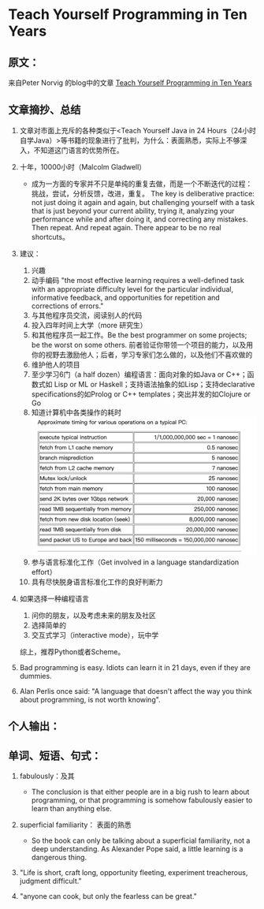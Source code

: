 
# Teach Yourself Programming in Ten Years

## 原文：
来自Peter Norvig 的blog中的文章 [Teach Yourself Programming in Ten Years](http://norvig.com/21-days.html)

## 文章摘抄、总结

1. 文章对市面上充斥的各种类似于<Teach Yourself Java in 24 Hours（24小时自学Java）>等书籍的现象进行了批判，为什么：表面熟悉，实际上不够深入，不知道这门语言的优势所在。

2. 十年，10000小时（Malcolm Gladwell）
    - 成为一方面的专家并不只是单纯的重复去做，而是一个不断迭代的过程：挑战，尝试，分析反馈，改进，重复。
    The key is deliberative practice: not just doing it again and again, but challenging yourself with a task that is just beyond your current ability, trying it, analyzing your performance while and after doing it, and correcting any mistakes. Then repeat. And repeat again. There appear to be no real shortcuts。

3. 建议：
    1. 兴趣
    2. 动手编码 "the most effective learning requires a well-defined task with an appropriate difficulty level for the particular individual, informative feedback, and opportunities for repetition and corrections of errors."
    3. 与其他程序员交流，阅读别人的代码
    4. 投入四年时间上大学（more 研究生）
    5. 和其他程序员一起工作。Be the best programmer on some projects; be the worst on some others. 前者验证你带领一个项目的能力，以及用你的视野去激励他人；后者，学习专家们怎么做的，以及他们不喜欢做的
    6. 维护他人的项目
    7. 至少学习6门（a half dozen）编程语言：面向对象的如Java or C++；函数式如 Lisp or ML or Haskell；支持语法抽象的如Lisp；支持declarative specifications的如Prolog or C++ templates；突出并发的如Clojure or Go
    8. 知道计算机中各类操作的耗时
    ![Approximate timing for various operations on a typical PC](./Approximate-timing-for-various-operations-on-a-typical-PC.png)
    9. 参与语言标准化工作（Get involved in a language standardization effort）
    10. 具有尽快脱身语言标准化工作的良好判断力

4. 如果选择一种编程语言
    1. 问你的朋友，以及考虑未来的朋友及社区
    2. 选择简单的
    3. 交互式学习（interactive mode），玩中学

    综上，推荐Python或者Scheme。

5. Bad programming is easy. Idiots can learn it in 21 days, even if they are dummies.

6.  Alan Perlis once said: "A language that doesn't affect the way you think about programming, is not worth knowing".


## 个人输出：

## 单词、短语、句式：
1. fabulously：及其
    - The conclusion is that either people are in a big rush to learn about programming, or that programming is somehow fabulously easier to learn than anything else. 

2. superficial familiarity： 表面的熟悉
    - So the book can only be talking about a superficial familiarity, not a deep understanding. As Alexander Pope said, a little learning is a dangerous thing.

3. "Life is short, craft long, opportunity fleeting, experiment treacherous, judgment difficult." 

4. "anyone can cook, but only the fearless can be great."
